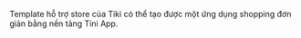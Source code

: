 Template hỗ trợ store của Tiki có thể tạo được một ứng dụng shopping đơn giản bằng nền tảng Tini App.
